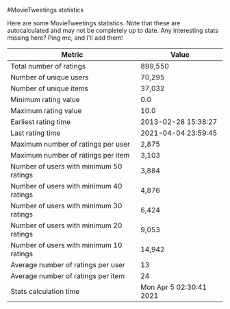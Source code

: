 #MovieTweetings statistics

Here are some MovieTweetings statistics. Note that these are autocalculated and may not be completely up to date. Any interesting stats missing here? Ping me, and I'll add them!

Metric | Value
--- | ---
Total number of ratings                 | 899,550
Number of unique users                  | 70,295
Number of unique items                  | 37,032
Minimum rating value                    | 0.0
Maximum rating value                    | 10.0
Earliest rating time                    | 2013-02-28 15:38:27
Last rating time                        | 2021-04-04 23:59:45
Maximum number of ratings per user      | 2,875
Maximum number of ratings per item      | 3,103
Number of users with minimum 50 ratings | 3,884
Number of users with minimum 40 ratings | 4,876
Number of users with minimum 30 ratings | 6,424
Number of users with minimum 20 ratings | 9,053
Number of users with minimum 10 ratings | 14,942
Average number of ratings per user      | 13
Average number of ratings per item      | 24
Stats calculation time                  | Mon Apr  5 02:30:41 2021

